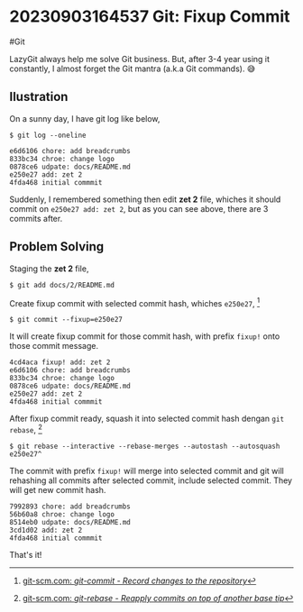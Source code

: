 # 20230903164537 Git: Fixup Commit

#Git

LazyGit always help me solve Git business. But, after 3-4 year using it
constantly, I almost forget the Git mantra (a.k.a Git commands). 😅

## Ilustration

On a sunny day, I have git log like below,

```terminal
$ git log --oneline
```

```
e6d6106 chore: add breadcrumbs
833bc34 chroe: change logo
0878ce6 udpate: docs/README.md
e250e27 add: zet 2
4fda468 initial commmit
```

Suddenly, I remembered something then edit **zet 2** file, whiches it should
commit on `e250e27 add: zet 2`, but as you can see above, there are 3 commits
after.

## Problem Solving

Staging the **zet 2** file,

```terminal
$ git add docs/2/README.md
```

Create fixup commit with selected commit hash, whiches `e250e27`, [^1]

```terminal
$ git commit --fixup=e250e27
```

It will create fixup commit for those commit hash, with prefix `fixup!` onto
those commit message.

```
4cd4aca fixup! add: zet 2
e6d6106 chore: add breadcrumbs
833bc34 chroe: change logo
0878ce6 udpate: docs/README.md
e250e27 add: zet 2
4fda468 initial commmit
```

After fixup commit ready, squash it into selected commit hash dengan `git
rebase`, [^2]

```terminal
$ git rebase --interactive --rebase-merges --autostash --autosquash e250e27^
```

The commit with prefix `fixup!` will merge into selected commit and git will
rehashing all commits after selected commit, include selected commit. They will
get new commit hash.

```
7992893 chore: add breadcrumbs
56b60a8 chroe: change logo
8514eb0 udpate: docs/README.md
3cd1d02 add: zet 2
4fda468 initial commmit
```

That's it!


[^1]: [git-scm.com: _git-commit - Record changes to the repository_](https://git-scm.com/docs/git-commit)
[^2]: [git-scm.com: _git-rebase - Reapply commits on top of another base tip_](https://git-scm.com/docs/git-rebase)
